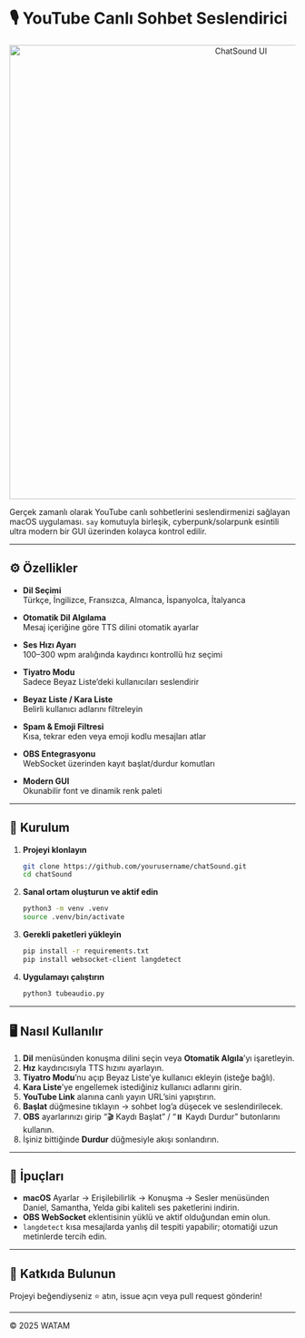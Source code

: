 # 🎙 YouTube Canlı Sohbet Seslendirici

<p align="center">
  <img src="https://wearetheartmakers.com/img/chatSoundUI.png" alt="ChatSound UI" width="800"/>
</p>

Gerçek zamanlı olarak YouTube canlı sohbetlerini seslendirmenizi sağlayan macOS uygulaması. `say` komutuyla birleşik, cyberpunk/solarpunk esintili ultra modern bir GUI üzerinden kolayca kontrol edilir.

---

## ⚙️ Özellikler

- **Dil Seçimi**  
  Türkçe, İngilizce, Fransızca, Almanca, İspanyolca, İtalyanca

- **Otomatik Dil Algılama**  
  Mesaj içeriğine göre TTS dilini otomatik ayarlar

- **Ses Hızı Ayarı**  
  100–300 wpm aralığında kaydırıcı kontrollü hız seçimi

- **Tiyatro Modu**  
  Sadece Beyaz Liste’deki kullanıcıları seslendirir

- **Beyaz Liste / Kara Liste**  
  Belirli kullanıcı adlarını filtreleyin

- **Spam & Emoji Filtresi**  
  Kısa, tekrar eden veya emoji kodlu mesajları atlar

- **OBS Entegrasyonu**  
  WebSocket üzerinden kayıt başlat/durdur komutları

- **Modern GUI**  
  Okunabilir font ve dinamik renk paleti

---

## 🚀 Kurulum

1. **Projeyi klonlayın**  
   ```bash
   git clone https://github.com/yourusername/chatSound.git
   cd chatSound
   ```

2. **Sanal ortam oluşturun ve aktif edin**  
   ```bash
   python3 -m venv .venv
   source .venv/bin/activate
   ```

3. **Gerekli paketleri yükleyin**  
   ```bash
   pip install -r requirements.txt
   pip install websocket-client langdetect
   ```

4. **Uygulamayı çalıştırın**  
   ```bash
   python3 tubeaudio.py
   ```

---

## 🖥️ Nasıl Kullanılır

1. **Dil** menüsünden konuşma dilini seçin veya **Otomatik Algıla**’yı işaretleyin.  
2. **Hız** kaydırıcısıyla TTS hızını ayarlayın.  
3. **Tiyatro Modu**’nu açıp Beyaz Liste’ye kullanıcı ekleyin (isteğe bağlı).  
4. **Kara Liste**’ye engellemek istediğiniz kullanıcı adlarını girin.  
5. **YouTube Link** alanına canlı yayın URL’sini yapıştırın.  
6. **Başlat** düğmesine tıklayın → sohbet log’a düşecek ve seslendirilecek.  
7. **OBS** ayarlarınızı girip “🎬 Kaydı Başlat” / “⏸️ Kaydı Durdur” butonlarını kullanın.  
8. İşiniz bittiğinde **Durdur** düğmesiyle akışı sonlandırın.

---

## 📌 İpuçları

- **macOS** Ayarlar → Erişilebilirlik → Konuşma → Sesler menüsünden Daniel, Samantha, Yelda gibi kaliteli ses paketlerini indirin.  
- **OBS WebSocket** eklentisinin yüklü ve aktif olduğundan emin olun.  
- `langdetect` kısa mesajlarda yanlış dil tespiti yapabilir; otomatiği uzun metinlerde tercih edin.

---

## 🤝 Katkıda Bulunun

Projeyi beğendiyseniz ⭐ atın, issue açın veya pull request gönderin!

---

© 2025 WATAM
